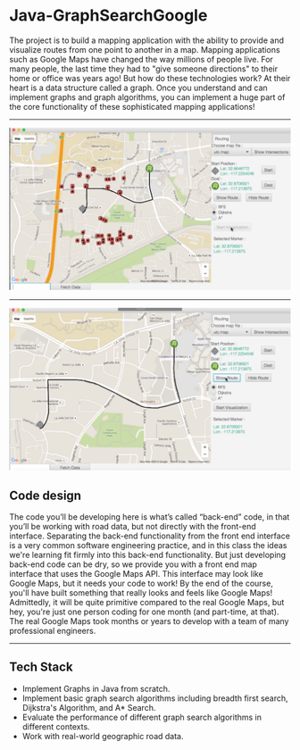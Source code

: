# Java-GraphSearchGoogle

The project is to build a mapping application with the ability to provide and visualize routes from one point to another in a map.
Mapping applications such as Google Maps have changed the way millions of people live.  For many people, the last time they had to "give someone directions" to their home or office was years ago!  But how do these technologies work?  At their heart is a data structure called a graph.  Once you understand and can implement graphs and graph algorithms, you can implement a huge part of the core functionality of these sophisticated mapping applications!  
 
---  

<img src= "graph search01.png" width = "600">

---

<img src= "graph search02.png" width = "600">

## Code design
The  code you’ll be developing here is what’s called “back-end” code, in that  you’ll be working with road data, but not directly with the front-end interface.  Separating the back-end functionality from the front end interface is a very common software engineering practice, and in this class the ideas we're learning fit firmly into this back-end functionality.  But just developing back-end code can be dry, so we provide you with a front end map interface that uses the Google Maps API.  This interface may look like Google Maps, but it needs your code to work!   By the end of the course, you'll have built something that really looks and feels like Google Maps!   Admittedly, it will be quite primitive compared to the real Google Maps, but hey, you're just one person coding for one month (and part-time, at that).  The real Google Maps took months or years to develop with a team of many professional engineers. 

---
## Tech Stack
* Implement Graphs in Java from scratch.
* Implement basic graph search algorithms including breadth first search, Dijkstra's Algorithm, and A* Search.
* Evaluate the performance of different graph search algorithms in different contexts.
* Work with real-world geographic road data.
